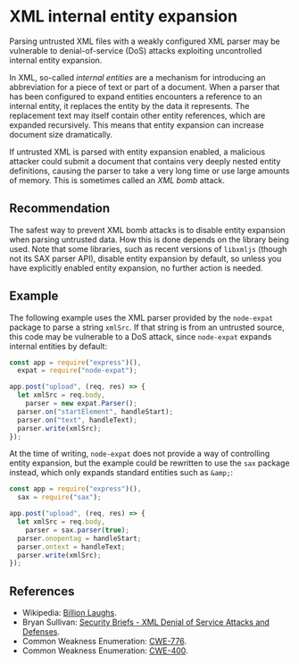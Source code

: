 # XML internal entity expansion
Parsing untrusted XML files with a weakly configured XML parser may be vulnerable to denial-of-service (DoS) attacks exploiting uncontrolled internal entity expansion.

In XML, so-called *internal entities* are a mechanism for introducing an abbreviation for a piece of text or part of a document. When a parser that has been configured to expand entities encounters a reference to an internal entity, it replaces the entity by the data it represents. The replacement text may itself contain other entity references, which are expanded recursively. This means that entity expansion can increase document size dramatically.

If untrusted XML is parsed with entity expansion enabled, a malicious attacker could submit a document that contains very deeply nested entity definitions, causing the parser to take a very long time or use large amounts of memory. This is sometimes called an *XML bomb* attack.


## Recommendation
The safest way to prevent XML bomb attacks is to disable entity expansion when parsing untrusted data. How this is done depends on the library being used. Note that some libraries, such as recent versions of `libxmljs` (though not its SAX parser API), disable entity expansion by default, so unless you have explicitly enabled entity expansion, no further action is needed.


## Example
The following example uses the XML parser provided by the `node-expat` package to parse a string `xmlSrc`. If that string is from an untrusted source, this code may be vulnerable to a DoS attack, since `node-expat` expands internal entities by default:


```javascript
const app = require("express")(),
  expat = require("node-expat");

app.post("upload", (req, res) => {
  let xmlSrc = req.body,
    parser = new expat.Parser();
  parser.on("startElement", handleStart);
  parser.on("text", handleText);
  parser.write(xmlSrc);
});

```
At the time of writing, `node-expat` does not provide a way of controlling entity expansion, but the example could be rewritten to use the `sax` package instead, which only expands standard entities such as `&amp;`:


```javascript
const app = require("express")(),
  sax = require("sax");

app.post("upload", (req, res) => {
  let xmlSrc = req.body,
    parser = sax.parser(true);
  parser.onopentag = handleStart;
  parser.ontext = handleText;
  parser.write(xmlSrc);
});

```

## References
* Wikipedia: [Billion Laughs](https://en.wikipedia.org/wiki/Billion_laughs).
* Bryan Sullivan: [Security Briefs - XML Denial of Service Attacks and Defenses](https://msdn.microsoft.com/en-us/magazine/ee335713.aspx).
* Common Weakness Enumeration: [CWE-776](https://cwe.mitre.org/data/definitions/776.html).
* Common Weakness Enumeration: [CWE-400](https://cwe.mitre.org/data/definitions/400.html).
